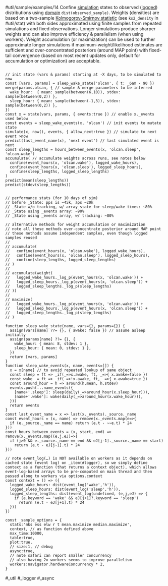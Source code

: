#util/sample/examples/14 Confine [simulation](#util/sim) states to observed ([logged](#logger)) distributions using [domain](#///domains) `dist(observed_sample)`. Weights (densities) are based on a two-sample [Kolmogorov-Smirnov statistic](https://en.wikipedia.org/wiki/Kolmogorov–Smirnov_test#Kolmogorov–Smirnov_statistic) (see `ks2_density` in #util/stat) with both sides approximated using finite samples from repeated simulations and fixed observations. Longer simulations produce sharper weights and can also improve efficiency & parallelism (when using workers). Weight accumulation (or maximization) can be used to further approximate longer simulations if maximum-weight/likelihood estimates are sufficient and over-concentrated posteriors (around MAP point) with fixed-tail convergence (based on most recent updates only, default for accumulation or optimization) are acceptable.
```js:js_input

// init state (vars & params) starting at -X days, to be simulated to now
const [vars, params] = sleep_wake_state('olcan', { t: _6am - 90 })
merge(params.olcan, { // sample & merge parameters to be inferred
  wake_hour:  { mean: sample(between(6,10)), stdev: sample(between(0,2)) },
  sleep_hour: { mean: sample(between(-1,3)), stdev: sample(between(0,2)) },
})
const x = state(vars, params, { events:true }) // enable x._events used below
const events = sleep_wake_events(x, 'olcan') // init events to mutate state
simulate(x, now(), events, { allow_next:true }) // simulate to next event >now
predict(last_event_name(x), 'next event') // last simulated event is next
const sleep_lengths = hours_between_events(x, 'olcan.sleep', 'olcan.wake')
accumulate( // accumulate weights across runs, see notes below
  confine(event_hours(x, 'olcan.wake'), logged_wake_hours),
  confine(event_hours(x, 'olcan.sleep'), logged_sleep_hours),
  confine(sleep_lengths, logged_sleep_lengths)
)
predict(mean(sleep_lengths))
predict(stdev(sleep_lengths))

```
```js:js_removed

// performance stats (for 10 days of sim)
// before _State: pps is ~45k, aps ~20k
// _State w/o tracking, w/ array state for sleep/wake times: ~80%
// _State using _events array: ~90%
// _State using _events array, w/ tracking: ~80%

// alternative methods for weight accumulation or maximization
// note all these methods over-concentrate posterior around MAP point
// these methods assume independent samples, even though logged samples reused
//
// accumulate(
//   confine(event_hours(x, 'olcan.wake'), logged_wake_hours),
//   confine(event_hours(x, 'olcan.sleep'), logged_sleep_hours),
//   confine(sleep_lengths, logged_sleep_lengths)
// )
//
// accumulate(weight(
//   logged_wake_hours._log_p(event_hours(x, 'olcan.wake')) +
//   logged_sleep_hours._log_p(event_hours(x, 'olcan.sleep')) +
//   logged_sleep_lengths._log_p(sleep_lengths)
// ))
//
// maximize(
//   logged_wake_hours._log_p(event_hours(x, 'olcan.wake')) +
//   logged_sleep_hours._log_p(event_hours(x, 'olcan.sleep')) +
//   logged_sleep_lengths._log_p(sleep_lengths)
// )

function sleep_wake_state(name, vars={}, params={}) {
  assign(vars[name] ??= {}, { awake: false }) // assume asleep initially
  assign(params[name] ??= {}, {
    wake_hour: { mean: 8, stdev: 1 },
    sleep_hour: { mean: 0, stdev: 1 },
  })
  return [vars, params]
}
function sleep_wake_events(x, name, events=[]) {
  x = x[name] // to avoid repeated lookup of same object
  const sleep = ft => _if(_=>x.awake, ft, _=>{ x.awake=false })
  const wake  = ft => _if(_=>!x.awake, ft, _=>{ x.awake=true })
  const around_hour = h => around(h.mean, h.stdev)
  events.push(...name_events({
    [name+'.sleep']: sleep(daily(_=>around_hour(x.sleep_hour))),
    [name+'.wake']: wake(daily(_=>around_hour(x.wake_hour))),
  }))
  return events
}
const last_event_name = x => last(x._events)._source._name
const event_hours = (x, name) => remove(x._events.map(e=>{
  if (e._source._name == name) return (e.t - ~~e.t) * 24
}))
const hours_between_events = (x, start, end) => remove(x._events.map((e,j,eJ)=>{
  if (j>0 && e._source._name == end && eJ[j-1]._source._name == start)
    return (e.t - eJ[j-1].t) * 24
}))

// note event_log(…) is NOT available on workers as it depends on cached state (event log) on _item(#logger), so we simply define context as a function (that returns a context object), which allows event-log-based arrays to be pre-computed on main thread and then passed along to workers via options.context
const context = () => ({
  logged_wake_hours: dist(event_log('wake','h')),
  logged_sleep_hours: dist(event_log('sleep','h')),
  logged_sleep_lengths: dist(event_log(undefined, (e,j,eJ) => {
    if (e.keyword == 'wake' && eJ[j+1]?.keyword == 'sleep')
      return (e.t - eJ[j+1].t) * 24
  }))
})

const _sample_options = {
  stats:'mks ess elw r t mean.maximize median.maximize',
  context, // as function defined above
  max_time:10000,
  table:true,
  plot:true,
  // size:1, // debug
  async:true,
  // note safari can report smaller concurrency
  // also having 2x workers seems to improve parallelism
  workers:navigator.hardwareConcurrency * 2,
}

```
#_util #_logger #_async